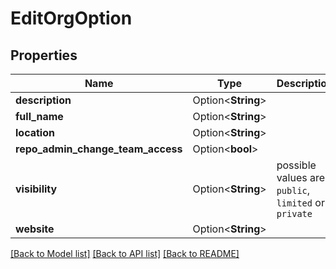 # EditOrgOption

## Properties

Name | Type | Description | Notes
------------ | ------------- | ------------- | -------------
**description** | Option<**String**> |  | [optional]
**full_name** | Option<**String**> |  | [optional]
**location** | Option<**String**> |  | [optional]
**repo_admin_change_team_access** | Option<**bool**> |  | [optional]
**visibility** | Option<**String**> | possible values are `public`, `limited` or `private` | [optional]
**website** | Option<**String**> |  | [optional]

[[Back to Model list]](../README.md#documentation-for-models) [[Back to API list]](../README.md#documentation-for-api-endpoints) [[Back to README]](../README.md)


